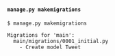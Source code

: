 #### `manage.py makemigrations`

```text
$ manage.py makemigrations

Migrations for 'main':
  main/migrations/0001_initial.py
    - Create model Tweet
```


<aside class="notes">
</aside>
